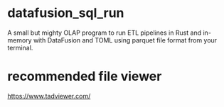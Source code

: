 # datafusion_sql_run
A small but mighty OLAP program to run ETL pipelines in Rust and in-memory with DataFusion and TOML using parquet file format from your terminal.

# recommended file viewer
https://www.tadviewer.com/
